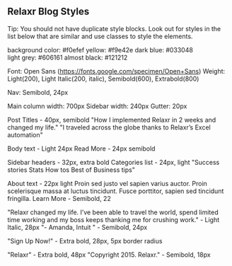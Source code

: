 ## Relaxr Blog Styles

Tip: You should not have duplicate style blocks. Look out for styles in the list below that are similar and use classes to style the elements.

background color: #f0efef
yellow: #f9e42e
dark blue: #033048	
light grey: #606161
almost black: #121212 

Font: Open Sans (https://fonts.google.com/specimen/Open+Sans)
Weight: Light(200), Light Italic(200, italic), Semibold(600), Extrabold(800)

Nav: Semibold, 24px

Main column width: 700px
Sidebar width: 240px
Gutter: 20px

Post Titles - 40px, semibold
"How I implemented Relaxr in 2 weeks and changed my life."
"I traveled across the globe thanks to Relaxr’s Excel automation"

Body text - Light 24px
Read More - 24px semibold

Sidebar headers - 32px, extra bold
Categories list - 24px, light
"Success stories
Stats
How tos
Best of
Business tips"

About text - 22px light
Proin sed justo vel sapien varius auctor. Proin scelerisque massa at luctus tincidunt. Fusce porttitor, sapien sed tincidunt fringilla.
Learn More - Semibold, 22

"Relaxr changed my life. I’ve been able to travel the world, spend limited time working and my boss keeps thanking me for crushing work." - Light Italic, 28px
"- Amanda, Intuit " - Semibold, 24px

"Sign Up Now!" - Extra bold, 28px, 5px border radius

"Relaxr" - Extra bold, 48px
"Copyright 2015. Relaxr." - Semibold, 18px
